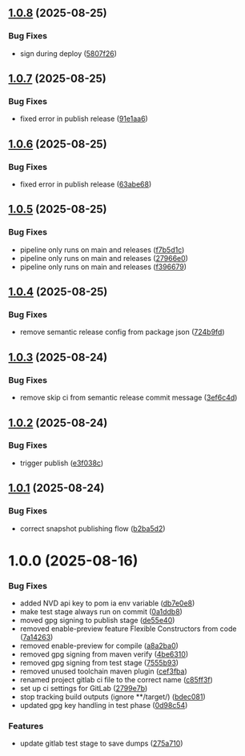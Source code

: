 ## [1.0.8](https://gitlab.com/soliscode/soliscode-test/compare/v1.0.7...v1.0.8) (2025-08-25)


### Bug Fixes

* sign during deploy ([5807f26](https://gitlab.com/soliscode/soliscode-test/commit/5807f26855288baba848cd66f6a6f33668959835))

## [1.0.7](https://gitlab.com/soliscode/soliscode-test/compare/v1.0.6...v1.0.7) (2025-08-25)


### Bug Fixes

* fixed error in publish release ([91e1aa6](https://gitlab.com/soliscode/soliscode-test/commit/91e1aa6815f97651c177bc278f4bae8730df2c66))

## [1.0.6](https://gitlab.com/soliscode/soliscode-test/compare/v1.0.5...v1.0.6) (2025-08-25)


### Bug Fixes

* fixed error in publish release ([63abe68](https://gitlab.com/soliscode/soliscode-test/commit/63abe68123f1fa0382fd991d21ae9d4b458a45a2))

## [1.0.5](https://gitlab.com/soliscode/soliscode-test/compare/v1.0.4...v1.0.5) (2025-08-25)


### Bug Fixes

* pipeline only runs on main and releases ([f7b5d1c](https://gitlab.com/soliscode/soliscode-test/commit/f7b5d1c79dd1c70e13f7a53d5f87117f55aee8b8))
* pipeline only runs on main and releases ([27966e0](https://gitlab.com/soliscode/soliscode-test/commit/27966e02c39a9e6d285e0a0e2489c56fa8d323f2))
* pipeline only runs on main and releases ([f396679](https://gitlab.com/soliscode/soliscode-test/commit/f396679fffa44b2112916bf4fa4c2e50e0542a8d))

## [1.0.4](https://gitlab.com/soliscode/soliscode-test/compare/v1.0.3...v1.0.4) (2025-08-25)


### Bug Fixes

* remove semantic release config from package json ([724b9fd](https://gitlab.com/soliscode/soliscode-test/commit/724b9fd418991890cd623036b4e0c86dbc2c71b9))

## [1.0.3](https://gitlab.com/soliscode/soliscode-test/compare/v1.0.2...v1.0.3) (2025-08-24)


### Bug Fixes

* remove skip ci from semantic release commit message ([3ef6c4d](https://gitlab.com/soliscode/soliscode-test/commit/3ef6c4d4735d514ceddf8660e242f40d4d32daac))

## [1.0.2](https://gitlab.com/soliscode/soliscode-test/compare/v1.0.1...v1.0.2) (2025-08-24)


### Bug Fixes

* trigger publish ([e3f038c](https://gitlab.com/soliscode/soliscode-test/commit/e3f038cbc05fa324f11060c87ada8da8de79b37b))

## [1.0.1](https://gitlab.com/soliscode/soliscode-test/compare/v1.0.0...v1.0.1) (2025-08-24)


### Bug Fixes

* correct snapshot publishing flow ([b2ba5d2](https://gitlab.com/soliscode/soliscode-test/commit/b2ba5d2f42ddc7058f4dde4c373028aee11cb979))

# 1.0.0 (2025-08-16)


### Bug Fixes

* added NVD api key to pom ia env variable ([db7e0e8](https://gitlab.com/soliscode/soliscode-test/commit/db7e0e8ad614422857ba6ad1e4e6be61decd1122))
* make test stage always run on commit ([0a1ddb8](https://gitlab.com/soliscode/soliscode-test/commit/0a1ddb8b889bca8d0a35a9f6d59a5407207d3128))
* moved gpg signing to publish stage ([de55e40](https://gitlab.com/soliscode/soliscode-test/commit/de55e4092bb9d50c338b48af1475d2ca6b436ebe))
* removed enable-preview feature Flexible Constructors from code ([7a14263](https://gitlab.com/soliscode/soliscode-test/commit/7a14263e6405726b4a6904e85f04a474d4c48d31))
* removed enable-preview for compile ([a8a2ba0](https://gitlab.com/soliscode/soliscode-test/commit/a8a2ba0dcdde960035ca7c967a9a336785b8d0d0))
* removed gpg signing from maven verify ([4be6310](https://gitlab.com/soliscode/soliscode-test/commit/4be63103b32b0970ffb579b8df5403bb5b5c6d7e))
* removed gpg signing from test stage ([7555b93](https://gitlab.com/soliscode/soliscode-test/commit/7555b93d7c1fba59ed7c6f9cee1fbbf18f662c2a))
* removed unused toolchain maven plugin ([cef3fba](https://gitlab.com/soliscode/soliscode-test/commit/cef3fbab7c355fb04745160042ea8f5ebd3ac33c))
* renamed project gitlab ci file to the correct name ([c85ff3f](https://gitlab.com/soliscode/soliscode-test/commit/c85ff3f97ab7a6955e05f555f90b44fcd96b984f))
* set up ci settings for GitLab ([2799e7b](https://gitlab.com/soliscode/soliscode-test/commit/2799e7b7dab761b11e7d414c039e753072e2dc7f))
* stop tracking build outputs (ignore **/target/) ([bdec081](https://gitlab.com/soliscode/soliscode-test/commit/bdec0812bd974801ceb4c558a81bdf54b1eaf65a))
* updated gpg key handling in test phase ([0d98c54](https://gitlab.com/soliscode/soliscode-test/commit/0d98c54b65d58ee85b8a9f23fb09a90e26cb850b))


### Features

* update gitlab test stage to save dumps ([275a710](https://gitlab.com/soliscode/soliscode-test/commit/275a710f60f709630eaebc807a62e03b16839523))
